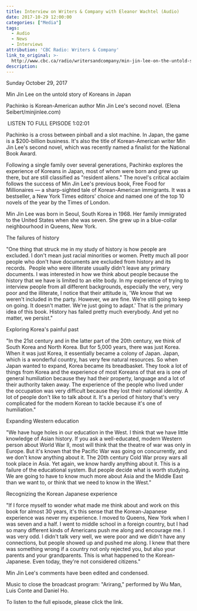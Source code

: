 ```yaml
---
title: Interview on Writers & Company with Eleanor Wachtel (Audio)
date: 2017-10-29 12:00:00
categories: ["Media"]
tags:
  - Audio
  - News
  - Interviews
attribution: 'CBC Radio: Writers & Company'
link_to_original: >-
  http://www.cbc.ca/radio/writersandcompany/min-jin-lee-on-the-untold-story-of-koreans-in-japan-1.4371100
description:
---
```



Sunday October 29, 2017

Min Jin Lee on the untold story of Koreans in Japan

Pachinko is Korean-American author Min Jin Lee's second novel. (Elena Seibert/minjinlee.com)

 LISTEN TO FULL EPISODE 1:02:01

Pachinko is a cross between pinball and a slot machine. In Japan, the game is a $200-billion business. It's also the title of Korean-American writer Min Jin Lee's second novel, which was recently named a finalist for the National Book Award.

Following a single family over several generations, Pachinko explores the experience of Koreans in Japan, most of whom were born and grew up there, but are still classified as "resident aliens." The novel's critical acclaim follows the success of Min Jin Lee's previous book, Free Food for Millionaires — a sharp-sighted tale of Korean-American immigrants. It was a bestseller, a New York Times editors' choice and named one of the top 10 novels of the year by the Times of London.

Min Jin Lee was born in Seoul, South Korea in 1968. Her family immigrated to the United States when she was seven. She grew up in a blue-collar neighbourhood in Queens, New York.​

The failures of history

"One thing that struck me in my study of history is how people are excluded. I don't mean just racial minorities or women. Pretty much all poor people who don't have documents are excluded from history and its records.  People who were illiterate usually didn't leave any primary documents. I was interested in how we think about people because the history that we have is limited to an elite body. In my experience of trying to interview people from all different backgrounds, especially the very, very poor and the illiterate, I notice that their attitude is, 'We know that we weren't included in the party. However, we are fine. We're still going to keep on going. It doesn't matter. We're just going to adapt.' That is the primary idea of this book. History has failed pretty much everybody. And yet no matter, we persist."

Exploring Korea's painful past

"In the 21st century and in the latter part of the 20th century, we think of South Korea and North Korea. But for 5,000 years, there was just Korea. When it was just Korea, it essentially became a colony of Japan. Japan, which is a wonderful country, has very few natural resources. So when Japan wanted to expand, Korea became its breadbasket. They took a lot of things from Korea and the experience of most Koreans of that era is one of general humiliation because they had their property, language and a lot of their authority taken away. The experience of the people who lived under the occupation was very difficult because they lost their national identity. A lot of people don't like to talk about it. It's a period of history that's very complicated for the modern Korean to tackle because it's one of humiliation."

Expanding Western education

"We have huge holes in our education in the West. I think that we have little knowledge of Asian history. If you ask a well-educated, modern Western person about World War II, most will think that the theatre of war was only in Europe. But it's known that the Pacific War was going on concurrently, and we don't know anything about it. The 20th century Cold War proxy wars all took place in Asia. Yet again, we know hardly anything about it. This is a failure of the educational system. But people decide what is worth studying. We are going to have to know much more about Asia and the Middle East than we want to, or think that we need to know in the West."

Recognizing the Korean Japanese experience

"If I force myself to wonder what made me think about and work on this book for almost 30 years, it's this sense that the Korean-Japanese experience was never my experience. I moved to Queens, New York when I was seven and a half. I went to middle school in a foreign country, but I had so many different kinds of Americans push me along and encourage me. I was very odd. I didn't talk very well, we were poor and we didn't have any connections, but people showed up and pushed me along. I knew that there was something wrong if a country not only rejected you, but also your parents and your grandparents. This is what happened to the Korean-Japanese. Even today, they're not considered citizens."

Min Jin Lee's comments have been edited and condensed.

Music to close the broadcast program: "Arirang," performed by Wu Man, Luis Conte and Daniel Ho.

To listen to the full episode, please click the link.